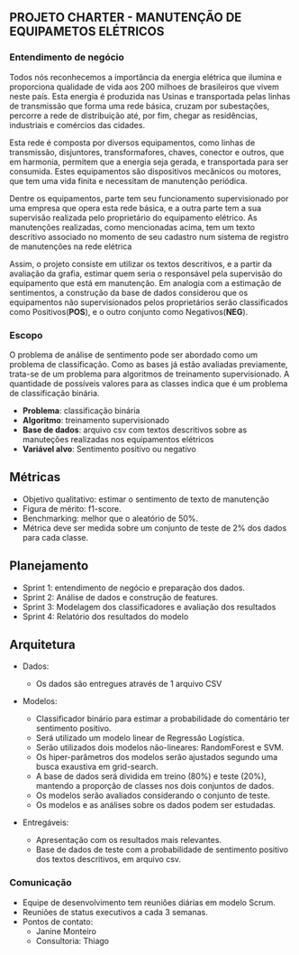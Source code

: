 ## PROJETO CHARTER - MANUTENÇÃO DE EQUIPAMETOS ELÉTRICOS

### Entendimento de negócio
Todos nós reconhecemos a importância da energia elétrica que ilumina e proporciona qualidade de vida aos 200 milhoes de brasileiros que vivem neste país. Esta energia é produzida nas Usinas e transportada pelas linhas de transmissão que forma uma rede básica, cruzam por subestações, percorre a rede de distribuição até, por fim, chegar as residências, industriais e comércios das cidades.

Esta rede é composta por diversos equipamentos, como linhas de transmissão, disjuntores, transformafores, chaves, conector e outros, que em harmonia, permitem que a energia seja gerada, e transportada para ser consumida. Estes equipamentos são dispositivos mecânicos ou motores, que tem uma vida finita e necessitam de manutenção periódica.

Dentre os equipamentos, parte tem seu funcionamento supervisionado por uma empresa que opera esta rede básica, e a outra parte tem a sua supervisão realizada pelo proprietário do equipamento elétrico. As manutenções realizadas, como mencionadas acima, tem um texto descritivo associado no momento de seu cadastro num sistema de registro de manutenções na rede elétrica

Assim, o projeto consiste em utilizar os textos descritivos, e a partir da avaliação da grafia, estimar quem seria o responsável pela supervisão do equipamento que está em manutenção. Em analogia com a estimação de sentimentos, a construção da base de dados considerou que os equipamentos não supervisionados pelos proprietários serão classificados como Positivos(**POS**), e o outro conjunto como Negativos(**NEG**).


### Escopo
O problema de análise de sentimento pode ser abordado como um problema de classificação. Como as bases já estão avaliadas previamente, trata-se de um problema para algoritmos de treinamento supervisionado. A quantidade de possíveis valores para as classes indica que é um problema de classificação binária.

* **Problema**: classificação binária
* **Algoritmo**: treinamento supervisionado
* **Base de dados**: arquivo csv com textos descritivos sobre as manuteções realizadas nos equipamentos elétricos
* **Variável alvo**: Sentimento positivo ou negativo

## Métricas
* Objetivo qualitativo: estimar o sentimento de texto de manutenção
* Figura de mérito: f1-score.
* Benchmarking: melhor que o aleatório de 50%.
* Métrica deve ser medida sobre um conjunto de teste de 2% dos dados para cada classe.


## Planejamento
* Sprint 1: entendimento de negócio e preparação dos dados.
* Sprint 2: Análise de dados e construção de features.
* Sprint 3: Modelagem dos classificadores e avaliação dos resultados
* Sprint 4: Relatório dos resultados do modelo

## Arquitetura

* Dados:
  * Os dados são entregues através de 1 arquivo CSV
 
* Modelos:
  * Classificador binário para estimar a probabilidade do comentário ter sentimento positivo.
  * Será utilizado um modelo linear de Regressão Logística.
  * Serão utilizados dois modelos não-lineares: RandomForest e SVM.
  * Os hiper-parâmetros dos modelos serão ajustados segundo uma busca exaustiva em grid-search.
  * A base de dados será dividida em treino (80%) e teste (20%), mantendo a proporção de classes nos dois conjuntos de dados.
  * Os modelos serão avaliados considerando o conjunto de teste.
  * Os modelos e as análises sobre os dados podem ser estudadas.
  
  
* Entregáveis:
  * Apresentação com os resultados mais relevantes.
  * Base de dados de teste com a probabilidade de sentimento positivo dos textos descritivos, em arquivo csv.


### Comunicação
* Equipe de desenvolvimento tem reuniões diárias em modelo Scrum.
* Reuniões de status executivos a cada 3 semanas.
* Pontos de contato:
  * Janine Monteiro
  * Consultoria: Thiago
